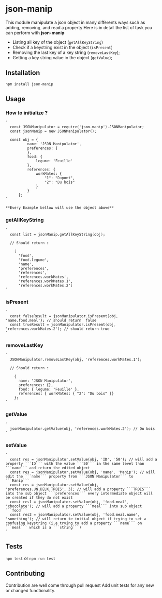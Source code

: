 # json-manip

This module manipulate a json object in many differents ways such as adding, removing, and read a property
Here is in detail the list of task you can perform with **json-manip**

* Listing all key of the object (`getAllKeyString`)
* Check if a keystring exist in the object (`isPresent`)
* Removing the last key of a key string (`removeLastKey`);
* Getting a key string value in the object (`getValue`);

## Installation

  `npm install json-manip`

## Usage

### How to initialize ?
    `
      const JSONManipulator = require('json-manip').JSONManipulator;
      const jsonManip = new JSONManipulator();

      const obj = {
              name: 'JSON Manipulator',
              preferences: {
              },
              food: {
                  legume: 'Feuille'
              },
              references: {
                  workMates: {
                      "1": "Dupont",
                      "2": "Du bois"
                  }
              }
          };        
    `

    **Every Example bellow will use the object above**

### getAllKeyString    

    ` 
      const list = jsonManip.getAllKeyString(obj);          

      // Should return : 
    
        [
          'food',
          'food.legume',
          'name',
          'preferences',
          'references',
          'references.workMates',
          'references.workMates.1',
          'references.workMates.2']
    `

### isPresent

    `
      const falseResult = jsonManipulator.isPresent(obj, 'name.food.meal'); // should return  false
      const trueResult = jsonManipulator.isPresent(obj, 'references.workMates.2'); // should return true
    `

### removeLastKey

    `
      JSONManipulator.removeLastKey(obj, 'references.workMates.1');

      // Should return : 

        {
          name: 'JSON Manipulator',
          preferences: {},
          food: { legume: 'Feuille' },
          references: { workMates: { "2": "Du bois" }}
        };
    `

### getValue

    `
      jsonManipulator.getValue(obj, 'references.workMates.2'); // Du bois
    `

### setValue

    `
      const res = jsonManipulator.setValue(obj, 'ID', '50'); // will add a property ```ID``` with the value ```50``` in the same level than ```name``` and return the edited object
      const res = jsonManipulator.setValue(obj, 'name', 'Manip'); // will edit the ```name``` property from ```JSON Manipulator``` to ```Manip```
      const res = jsonManipulator.setValue(obj, 'preferences.UN.DEUX.TROIS', 3); // will add a property ```TROIS``` into the sub object ```preferences``` every intermediate object will be created if they do not exist
      const res1 = jsonManipulator.setValue(obj, 'food.meal', 'chocolate'); // will add a property ```meal``` into sub object ```food```
      const res2 = jsonManipulator.setValue(obj, 'food.meal.name', 'something'); // will return te initial object if trying to set a confusing keystring (i.e trying to add a property ```name``` on ```meal``` which is a ```string```)
    `  

## Tests

  `npm test` or `npm run test`

## Contributing

Contribution are well come through pull request
Add unit tests for any new or changed functionality.
